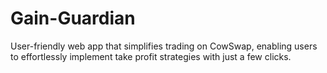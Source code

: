 # Gain-Guardian
User-friendly web app that simplifies trading on CowSwap, enabling users to effortlessly implement take profit strategies with just a few clicks.
